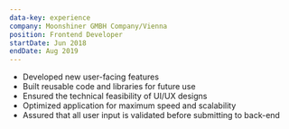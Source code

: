 ```yaml
---
data-key: experience
company: Moonshiner GMBH Company/Vienna
position: Frontend Developer
startDate: Jun 2018
endDate: Aug 2019
---
```


* Developed new user-facing features
* Built reusable code and libraries for future use
* Ensured the technical feasibility of UI/UX designs
* Optimized application for maximum speed and scalability
* Assured that all user input is validated before submitting to back-end

